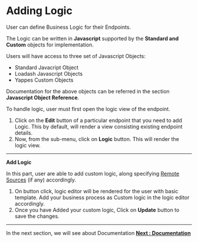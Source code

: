 Adding Logic
============

User can define Business Logic for their Endpoints.

The Logic can be written in **Javascript** supported by the **Standard and
Custom** objects for implementation.

Users will have access to three set of Javascript Objects:

-   Standard Javacript Object
-   Loadash Javascript Objects
-   Yappes Custom Objects

Documentation for the above objects can be referred in the section
**Javascript Object Reference**.

To handle logic, user must first open the logic view of the endpoint.

1.  Click on the **Edit** button of a particular endpoint that you need
    to add Logic. This by default, will render a view consisting
    existing endpoint details.
2.  Now, from the sub-menu, click on **Logic** button. This will render
    the logic view.

------------------------------------------------------------------------

**Add Logic**

In this part, user are able to add custom logic, along specifying
[Remote Sources](../remote_sources.md) (if any) accordingly.

1.  On button click, logic editor will be rendered for the user with
    basic template. Add your business process as Custom logic in the
    logic editor accordingly.
2.  Once you have Added your custom logic, Click on **Update** button to
    save the changes.

------------------------------------------------------------------------

In the next section, we will see about Documentation [**Next :
Documentation**](endpoint_documentation.md)
